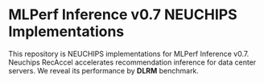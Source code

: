 # MLPerf Inference v0.7 NEUCHIPS Implementations
This repository is NEUCHIPS implementations for MLPerf Inference v0.7. Neuchips RecAccel accelerates recommendation inference for data center servers. We reveal its performance by **DLRM** benchmark. 




